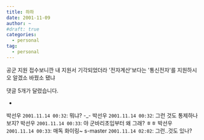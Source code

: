 ```yaml
---
title: 하하
date: 2001-11-09
author: ~
#draft: true
categories:
  - personal
tag:
  - personal
---
```




공군 지원 접수보니깐
내 지원서 기각되었더라
'전자계산'보다는 '통신전자'를 지원하시오
알겠소
바꿨소
됐냐


 댓글  5개가 달렸습니다.

- 
 박선우 `2001.11.14 00:32`: 
뭐냐? -_-
 박선우 `2001.11.14 00:32`: 
그런 것도 통제하나보지?
 박선우 `2001.11.14 00:33`: 
야 군바리초입부터 왜 그래? ㅎㅎ
 박선우 `2001.11.14 00:33`: 
매독 화이링~
 s-master `2001.11.14 02:02`: 
그런..것도 있나?




